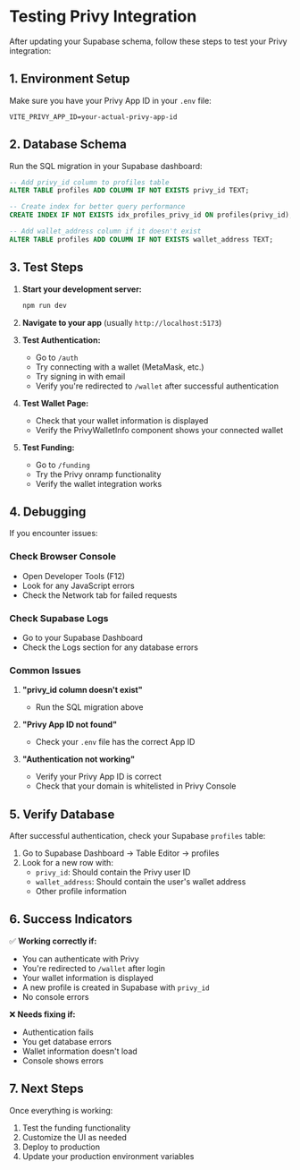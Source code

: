 # Testing Privy Integration

After updating your Supabase schema, follow these steps to test your Privy integration:

## 1. Environment Setup

Make sure you have your Privy App ID in your `.env` file:

```env
VITE_PRIVY_APP_ID=your-actual-privy-app-id
```

## 2. Database Schema

Run the SQL migration in your Supabase dashboard:

```sql
-- Add privy_id column to profiles table
ALTER TABLE profiles ADD COLUMN IF NOT EXISTS privy_id TEXT;

-- Create index for better query performance
CREATE INDEX IF NOT EXISTS idx_profiles_privy_id ON profiles(privy_id);

-- Add wallet_address column if it doesn't exist
ALTER TABLE profiles ADD COLUMN IF NOT EXISTS wallet_address TEXT;
```

## 3. Test Steps

1. **Start your development server:**
   ```bash
   npm run dev
   ```

2. **Navigate to your app** (usually `http://localhost:5173`)

3. **Test Authentication:**
   - Go to `/auth`
   - Try connecting with a wallet (MetaMask, etc.)
   - Try signing in with email
   - Verify you're redirected to `/wallet` after successful authentication

4. **Test Wallet Page:**
   - Check that your wallet information is displayed
   - Verify the PrivyWalletInfo component shows your connected wallet

5. **Test Funding:**
   - Go to `/funding`
   - Try the Privy onramp functionality
   - Verify the wallet integration works

## 4. Debugging

If you encounter issues:

### Check Browser Console
- Open Developer Tools (F12)
- Look for any JavaScript errors
- Check the Network tab for failed requests

### Check Supabase Logs
- Go to your Supabase Dashboard
- Check the Logs section for any database errors

### Common Issues

1. **"privy_id column doesn't exist"**
   - Run the SQL migration above

2. **"Privy App ID not found"**
   - Check your `.env` file has the correct App ID

3. **"Authentication not working"**
   - Verify your Privy App ID is correct
   - Check that your domain is whitelisted in Privy Console

## 5. Verify Database

After successful authentication, check your Supabase `profiles` table:

1. Go to Supabase Dashboard → Table Editor → profiles
2. Look for a new row with:
   - `privy_id`: Should contain the Privy user ID
   - `wallet_address`: Should contain the user's wallet address
   - Other profile information

## 6. Success Indicators

✅ **Working correctly if:**
- You can authenticate with Privy
- You're redirected to `/wallet` after login
- Your wallet information is displayed
- A new profile is created in Supabase with `privy_id`
- No console errors

❌ **Needs fixing if:**
- Authentication fails
- You get database errors
- Wallet information doesn't load
- Console shows errors

## 7. Next Steps

Once everything is working:
1. Test the funding functionality
2. Customize the UI as needed
3. Deploy to production
4. Update your production environment variables 
